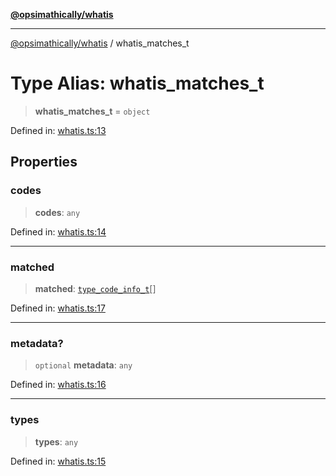 [**@opsimathically/whatis**](../README.md)

***

[@opsimathically/whatis](../README.md) / whatis\_matches\_t

# Type Alias: whatis\_matches\_t

> **whatis\_matches\_t** = `object`

Defined in: [whatis.ts:13](https://github.com/opsimathically/whatis/blob/978d5157093d9f9ca5fdd621c2f4a02faafb785c/src/whatis.ts#L13)

## Properties

### codes

> **codes**: `any`

Defined in: [whatis.ts:14](https://github.com/opsimathically/whatis/blob/978d5157093d9f9ca5fdd621c2f4a02faafb785c/src/whatis.ts#L14)

***

### matched

> **matched**: [`type_code_info_t`](type_code_info_t.md)[]

Defined in: [whatis.ts:17](https://github.com/opsimathically/whatis/blob/978d5157093d9f9ca5fdd621c2f4a02faafb785c/src/whatis.ts#L17)

***

### metadata?

> `optional` **metadata**: `any`

Defined in: [whatis.ts:16](https://github.com/opsimathically/whatis/blob/978d5157093d9f9ca5fdd621c2f4a02faafb785c/src/whatis.ts#L16)

***

### types

> **types**: `any`

Defined in: [whatis.ts:15](https://github.com/opsimathically/whatis/blob/978d5157093d9f9ca5fdd621c2f4a02faafb785c/src/whatis.ts#L15)
